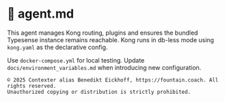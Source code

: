 # 🤖 agent.md

This agent manages Kong routing, plugins and ensures the bundled Typesense
instance remains reachable.
Kong runs in db-less mode using `kong.yaml` as the declarative config.

Use `docker-compose.yml` for local testing. Update `docs/environment_variables.md`
when introducing new configuration.

```
© 2025 Contexter alias Benedikt Eickhoff, https://fountain.coach. All rights reserved.
Unauthorized copying or distribution is strictly prohibited.
```
